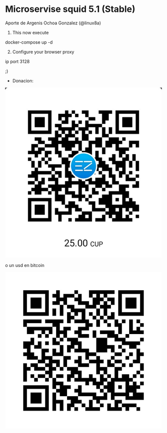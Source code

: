 # Microservise squid 5.1 (Stable)

Aporte de Argenis Ochoa Gonzalez (@linux8a)

1. This now execute

docker-compose up -d


2. Configure your browser proxy

ip port 3128


;)


* Donacion:

![Donacion](../.donacion_enzona.png)

o un usd en bitcoin

![Donacion](../.donacion_bitcoin.png)
